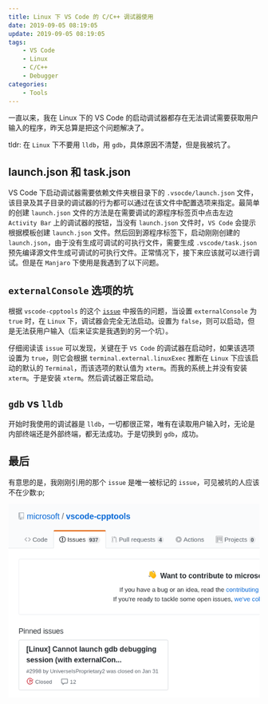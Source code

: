 ```yaml
---
title: Linux 下 VS Code 的 C/C++ 调试器使用
date: 2019-09-05 08:19:05
update: 2019-09-05 08:19:05
tags:
    - VS Code
    - Linux
    - C/C++
    - Debugger
categories:
    - Tools
---
```


一直以来，我在 Linux 下的 VS Code 的启动调试器都存在无法调试需要获取用户输入的程序，昨天总算是把这个问题解决了。

tldr: 在 `Linux` 下不要用 `lldb`，用 `gdb`，具体原因不清楚，但是我被坑了。

<!-- more -->

## launch.json 和 task.json

VS Code 下启动调试器需要依赖文件夹根目录下的 `.vsocde/launch.json` 文件，该目录及其子目录的调试器的行为都可以通过在该文件中配置选项来指定。最简单的创建 `launch.json` 文件的方法是在需要调试的源程序标签页中点击左边 `Activity Bar` 上的调试器的按钮，当没有 `launch.json` 文件时，`VS Code` 会提示根据模板创建 `launch.json` 文件。然后回到源程序标签下，启动刚刚创建的 `launch.json`，由于没有生成可调试的可执行文件，需要生成 `.vscode/task.json` 预先编译源文件生成可调试的可执行文件。正常情况下，接下来应该就可以进行调试。但是在 `Manjaro` 下使用是我遇到了以下问题。

## `externalConsole` 选项的坑

根据 `vscode-cpptools` 的这个 [`issue`](https://github.com/microsoft/vscode-cpptools/issues/2998) 中报告的问题，当设置 `externalConsole` 为 `true` 时，在 `Linux` 下，调试器会完全无法启动。设置为 `false`，则可以启动，但是无法获用户输入（后来证实是我遇到的另一个坑）。

仔细阅读该 `issue` 可以发现，关键在于 `VS Code` 的调试器在启动时，如果该选项设置为 `true`，则它会根据 `terminal.external.linuxExec` 推断在 `Linux` 下应该启动的默认的 `Terminal`，而该选项的默认值为 `xterm`。而我的系统上并没有安装 `xterm`。于是安装 `xterm`。然后调试器正常启动。

## `gdb` vs `lldb`

开始时我使用的调试器是 `lldb`，一切都很正常，唯有在读取用户输入时，无论是内部终端还是外部终端，都无法成功。于是切换到 `gdb`，成功。

## 最后

有意思的是，我刚刚引用的那个 `issue` 是唯一被标记的 `issue`，可见被坑的人应该不在少数:p;

![唯一标记的 issue](vscode-linux-debugger-launch/vscode-cpptools-pinned-issue.png)

